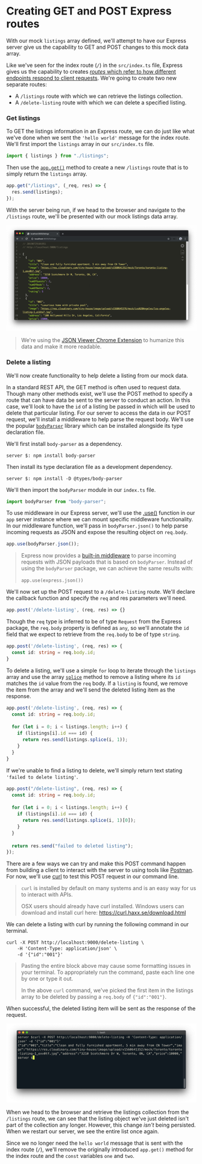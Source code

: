 # Creating GET and POST Express routes

With our mock `listings` array defined, we'll attempt to have our Express server give us the capability to GET and POST changes to this mock data array.

Like we've seen for the index route (`/`) in the `src/index.ts` file, Express gives us the capability to creates [_routes_ which refer to how different endpoints respond to client requests](https://expressjs.com/en/guide/routing.html). We're going to create two new separate routes:

- A `/listings` route with which we can retrieve the listings collection.
- A `/delete-listing` route with which we can delete a specified listing.

### Get listings

To GET the listings information in an Express route, we can do just like what we've done when we sent the `'hello world'` message for the index route. We'll first import the `listings` array in our `src/index.ts` file.

```typescript
import { listings } from "./listings";
```

Then use the [`app.get()`](http://expressjs.com/en/5x/api.html#app.get.method) method to create a new `/listings` route that is to simply return the `listings` array.

```typescript
app.get("/listings", (_req, res) => {
  res.send(listings);
});
```

With the server being run, if we head to the browser and navigate to the `/listings` route, we'll be presented with our mock listings data array.

![](public/assets/get_listings.png)

> We're using the [JSON Viewer Chrome Extension](https://chrome.google.com/webstore/detail/json-viewer/gbmdgpbipfallnflgajpaliibnhdgobh) to humanize this data and make it more readable.

### Delete a listing

We'll now create functionality to help delete a listing from our mock data.

In a standard REST API, the GET method is often used to request data. Though many other methods exist, we'll use the POST method to specify a route that can have data be sent to the server to conduct an action. In this case, we'll look to have the `id` of a listing be passed in which will be used to delete that particular listing. For our server to access the data in our POST request, we'll install a middleware to help parse the request body. We'll use the popular [`bodyParser`](https://github.com/expressjs/body-parser) library which can be installed alongside its type declaration file.

We'll first install `body-parser` as a dependency.

```shell
server $: npm install body-parser
```

Then install its type declaration file as a development dependency.

```shell
server $: npm install -D @types/body-parser
```

We'll then import the `bodyParser` module in our `index.ts` file.

```typescript
import bodyParser from "body-parser";
```

To use middleware in our Express server, we'll use the [.use()](https://expressjs.com/en/api.html#app.use) function in our `app` server instance where we can mount specific middleware functionality. In our middleware function, we'll pass in `bodyParser.json()` to help parse incoming requests as JSON and expose the resulting object on `req.body`.

```typescript
app.use(bodyParser.json());
```

> Express now provides a [built-in middleware](https://expressjs.com/en/api.html#express.json) to parse incoming requests with JSON payloads that is based on `bodyParser`. Instead of using the `bodyParser` package, we can achieve the same results with:
>
> `app.use(express.json())`

We'll now set up the POST request to a `/delete-listing` route. We'll declare the callback function and specify the `req` and res parameters we'll need.

```typescript
app.post('/delete-listing', (req, res) => {}
```

Though the `req` type is inferred to be of type `Request` from the Express package, the `req.body` property is defined as `any`, so we'll annotate the `id` field that we expect to retrieve from the `req.body` to be of type `string`.

```typescript
app.post('/delete-listing', (req, res) => {
  const id: string = req.body.id;
}
```

To delete a listing, we'll use a simple `for` loop to iterate through the `listings` array and use the array [`splice`](https://developer.mozilla.org/en-US/docs/Web/JavaScript/Reference/Global_Objects/Array/splice) method to remove a listing where its `id` matches the `id` value from the `req` body. If a `listing` is found, we remove the item from the array and we'll send the deleted listing item as the response.

```typescript
app.post('/delete-listing', (req, res) => {
  const id: string = req.body.id;

  for (let i = 0; i < listings.length; i++) {
    if (listings[i].id === id) {
      return res.send(listings.splice(i, 1));
    }
  }
}
```

If we're unable to find a listing to delete, we'll simply return text stating `'failed to delete listing'`.

```typescript
app.post("/delete-listing", (req, res) => {
  const id: string = req.body.id;

  for (let i = 0; i < listings.length; i++) {
    if (listings[i].id === id) {
      return res.send(listings.splice(i, 1)[0]);
    }
  }

  return res.send("failed to deleted listing");
});
```

There are a few ways we can try and make this POST command happen from building a client to interact with the server to using tools like [Postman](https://www.getpostman.com/). For now, we'll use [curl](https://curl.haxx.se/) to test this POST request in our command line.

> `curl` is installed by default on many systems and is an easy way for us to interact with APIs.
>
> OSX users should already have curl installed. Windows users can download and install curl here: <https://curl.haxx.se/download.html>

We can delete a listing with curl by running the following command in our terminal.

```shell
curl -X POST http://localhost:9000/delete-listing \
    -H 'Content-Type: application/json' \
    -d '{"id":"001"}'
```

> Pasting the entire block above may cause some formatting issues in your terminal. To appropriately run the command, paste each line one by one or type it out.
>
> In the above `curl` command, we've picked the first item in the listings array to be deleted by passing a `req.body` of `{"id":"001"}`.

When successful, the deleted listing item will be sent as the response of the request.

![](public/assets/post_delete_listing.png)

When we head to the browser and retrieve the listings collection from the `/listings` route, we can see that the listing object we've just deleted isn't part of the collection any longer. However, this change _isn't_ being persisted. When we restart our server, we see the entire list once again.

Since we no longer need the `hello world` message that is sent with the index route (`/`), we'll remove the originally introduced `app.get()` method for the index route and the `const` variables `one` and `two`.
